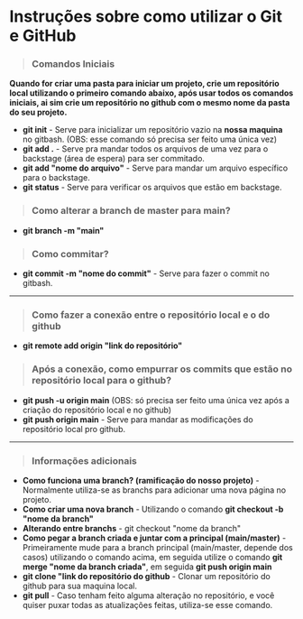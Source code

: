 # Instruções sobre como utilizar o Git e GitHub

> ### Comandos Iniciais

**Quando for criar uma pasta para iniciar um projeto, crie um repositório local utilizando o primeiro comando abaixo, após usar todos os comandos iniciais, ai sim crie um repositório no github com o mesmo nome da pasta do seu projeto.**

- **git init** - Serve para inicializar um repositório vazio na **nossa maquina** no gitbash.    (OBS: esse comando só precisa ser feito uma única vez)
- **git add .** - Serve pra mandar todos os arquivos de uma vez para o backstage (área de espera) para ser commitado.
- **git add "nome do arquivo"** - Serve para mandar um arquivo específico para o backstage.
- **git status** - Serve para verificar os arquivos que estão em backstage.

> ### Como alterar a branch de master para main?

- **git branch -m "main"**

> ### Como commitar?

- **git commit -m "nome do commit"** - Serve para fazer o commit no gitbash.

---

> ### Como fazer a conexão entre o repositório local e o do github

- **git remote add origin "link do repositório"**

> ### Após a conexão, como empurrar os commits que estão no repositório local para o github?

- **git push -u origin main**   (OBS: só precisa ser feito uma única vez após a criação do repositório local e no github)
- **git push origin main** - Serve para mandar as modificações do repositório local pro github.

---

> ### Informações adicionais

- **Como funciona uma branch? (ramificação do nosso projeto)** - Normalmente utiliza-se as branchs para adicionar uma nova página no projeto.
- **Como criar uma nova branch** - Utilizando o comando **git checkout -b "nome da branch"**
- **Alterando entre branchs** - git checkout "nome da branch"
- **Como pegar a branch criada e juntar com a principal (main/master)** - Primeiramente mude para a branch principal (main/master, depende dos casos) utilizando o comando acima, em seguida utilize o comando **git merge "nome da branch criada"**, em seguida **git push origin main**
- **git clone "link do repositório do github** - Clonar um repositório do github para sua maquina local.
- **git pull** - Caso tenham feito alguma alteração no repositório, e você quiser puxar todas as atualizações feitas, utiliza-se esse comando.
